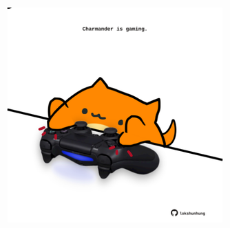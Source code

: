 <!-- built at 31/01/2023, 04:01:08 UTC -->
<p align="center">
  <img width="500" height="500" src="./ReadmeImage.svg">
</p>
